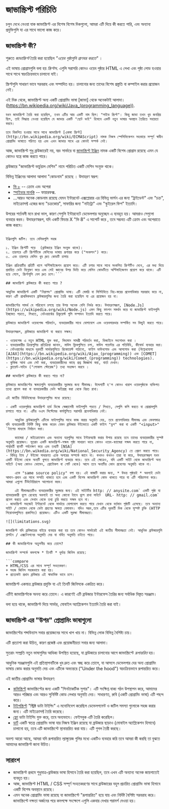 # জাভাস্ক্রিপ্ট পরিচিতি 

চলুন দেখে নেওয়া যাক জাভাস্ক্রিপ্ট এর বিশেষ বিশেষ দিকগুলো, আমরা এটি দিয়ে কী করতে পারি, এবং অন্যান্য প্রযুক্তিগুলি যা এর সাথে ভালো কাজ করে। 

## জাভাস্ক্রিপ্ট কী?

শুরুতে *জাভাস্ক্রিপ্ট* তৈরি করা হয়েছিল *"ওয়েব পৃষ্ঠাগুলি প্রাণবন্ত করতে"* ।  

এই ভাষায় প্রোগ্রামগুলি বলা হয় *স্ক্রিপ্টস*. এগুলি সরাসরি কোনও ওয়েব পৃষ্ঠার HTML এ লেখা এবং পৃষ্ঠা লোড হওয়ার সাথে সাথে স্বয়ংক্রিয়ভাবে চালানো যাই।

স্ক্রিপ্টগুলি সাধারণ ভাবে সরবরাহ এবং সম্পাদিত হয়। চালানোর জন্য তাদের বিশেষ প্রস্তুতি বা কম্পাইল করার প্রয়োজন নেই।

এই দিক থেকে, জাভাস্ক্রিপ্ট অন্য একটি প্রোগ্রামিং ভাষা [জাভা] থেকে অনেকটাই আলাদা।(https://bn.wikipedia.org/wiki/Java_(programming_language)).

```smart header="Why is it called <u>Java</u>Script?"
যখন জাভাস্ক্রিপ্ট তৈরি করা হয়েছিল, তখন এটির আর একটি নাম ছিল: "লাইভ স্ক্রিপ্ট"। কিন্তু জাভা তখন খুব জনপ্রিয় ছিল, তাই সিদ্ধান্ত নেওয়া হয়েছিল যে জাভার একটি "ছোট ভাই" হিসাবে একটি নতুন ভাষার অবস্থান তৈরিতে সহায়তা করবে।

তবে বিকশিত হওয়ার সাথে সাথে জাভাস্ক্রিপ্ট [একমা স্ক্রিপ্ট](http://bn.wikipedia.org/wiki/ECMAScript) নামক নিজস্ব স্পেসিফিকেশন সহকারে সম্পূর্ণ স্বাধীন প্রোগ্রামিং ভাষাতে পরিণত হয় এবং এখন জাভার সাথে এর কোনই সম্পর্ক নেই।
```

আজ, জাভাস্ক্রিপ্ট শুধু ব্রাউজারেই নয়, বরং সার্ভারে বা [জাভাস্ক্রিপ্ট ইঞ্জিন](https://bn.wikipedia.org/wiki/JavaScript_engine) নামক একটি বিশেষ প্রোগ্রাম রয়েছে এমন যে কোনও যন্ত্রে কাজ করতে পারে।

ব্রাউজারে "জাভাস্ক্রিপ্ট ভার্চুয়াল মেশিন" নামে পরিচিত একটি মেশিন সংযুক্ত থাকে।

বিভিন্ন ইঞ্জিনের আলাদা আলাদা "কোডনাম" রয়েছে । উদাহরণ স্বরূপ:

- [ভি ৮](https://bn.wikipedia.org/wiki/V8_(JavaScript_engine)) -- ক্রোম এবং অপেরা
- [স্পাইডার মানকি](https://bn.wikipedia.org/wiki/SpiderMonkey) -- ফায়ারফক্স.
- ...আরও অনেক কোডনাম রয়েছে যেমন ইন্টারনেট এক্সপ্লোরার এর বিভিন্ন ভার্সন এর জন্য "ট্রাইডেন্ট" এবং "চক্র",  মাইক্রোসফ্ট এজের জন্য "চক্রকোর", সাফারির জন্য "নাইট্রো" এবং "স্কুইরেল ফিশ" ইত্যাদি।

উপরের শর্তাবলী মনে রাখা ভাল, কারণ সেগুলি ইন্টারনেটে ডেভেলপার অনুচ্ছেদ এ ব্যবহৃত হয়। আমরাও সেগুলো ব্যবহার করব। উদাহরণস্বরূপ, যদি একটি ফিচার X "ভি 8" এ সাপোর্ট করে , তবে সম্ভবত এটি ক্রোম এবং অপেরাতে কাজ করবে।

```smart header="How do engines work?"

ইঞ্জিনগুলি জটিল। তবে বেসিকগুলি সহজ

১. ইঞ্জিন স্ক্রিপ্টটি পড়ে  (ব্রাউজারে ইঞ্জিন সংযুক্ত থাকে)।
২. তারপরে এটি স্ক্রিপ্টটিকে মেশিনের ভাষায় রূপান্তর করে ("সংকলন") করে।
৩. এবং তারপরে মেশিন খুব দ্রুত কোডটি চালায় 

ইঞ্জিন প্রক্রিয়াটির প্রতিটি ধাপে অপ্টিমাইজেশন প্রয়োগ করে। এটি চলার সাথে সাথে সংকলিত স্ক্রিপ্টটিও দেখে, এর মধ্য দিয়ে প্রবাহিত ডেটা বিশ্লেষণ করে এবং সেই জ্ঞানের উপর ভিত্তি করে মেশিন কোডটিতে অপ্টিমাইজেশন প্রয়োগ করে থাকে। এটি হয়ে গেলে, স্ক্রিপ্টগুলি বেশ দ্রুত চলে।```

## জাভাস্ক্রিপ্ট ব্রাউজারে কী করতে পারে ?

আধুনিক জাভাস্ক্রিপ্ট একটি "নিরাপদ" প্রোগ্রামিং ভাষা। এটি মেমরি বা সিপিইউতে নিম্ন-স্তরের প্রবেশাধিকার সরবরাহ করে না, কারণ এটি প্রাথমিকভাবে ব্রাউজারগুলির জন্য তৈরি করা হয়েছিল যা এর প্রয়োজন হয় না।

জাভাস্ক্রিপ্টের সামর্থ যে পরিবেশে চলছে তার উপর অনেক বেশি নির্ভর করে। উদাহরণস্বরূপ, [Node.Js](https://wikipedia.org/wiki/Node.js) এমন কিছু ফাংশন সমর্থন করে যা জাভাস্ক্রিপ্ট ফাইলগুলি ইচ্ছামত পড়তে, লিখতে, নেটওয়ার্কের রিকুয়েস্ট গুলি সম্পাদন ইত্যাদি করতে পারে।

ব্রাউজারে জাভাস্ক্রিপ্ট ওয়েবপেজ পরিবর্তন, ব্যবহারকারীর সাথে যোগাযোগ এবং ওয়েবসারভার সম্পর্কিত সব কিছুই করতে পারে।

উদাহরণস্বরূপ, ব্রাউজারে জাভাস্ক্রিপ্ট যা করতে সক্ষম:

- ওয়েবপেজ এ নতুন HTML যুক্ত করা, বিদ্যমান সামগ্রী পরিবর্তন করা, ডিজাইনে সংশোধন করা ।
- ব্যবহারকারীর ক্রিয়াগুলির প্রতিক্রিয়া জানান, মাউস ক্লিকগুলিতে চলা, মাউস পয়েন্টার এর গতিবিধি, কীবোর্ড ব্যবহার করা।
- নেটওয়ার্কের মাধ্যমে দূরবর্তী সার্ভারগুলিতে রিকোয়েস্ট পাঠানো, ফাইল ডাউনলোড এবং আপলোড করা (উল্লেখযোগ্য [AJAX](https://bn.wikipedia.org/wiki/Ajax_(programming)) এবং [COMET](https://bn.wikipedia.org/wiki/Comet_(programming)) technologies).
- কুকিজ আনা এবং সেট করা, ব্যবহারকারীদের কাছে প্রশ্ন জিজ্ঞাসা করা, বার্তা দেখান।
- ক্লায়েন্ট-সাইড ("লোকাল স্টোরেজ") তথ্য সংরক্ষণ করবে ।

## জাভাস্ক্রিপ্ট ব্রাউজারে কী করতে পারে না?

ব্রাউজারে জাভাস্ক্রিপ্টের ক্ষমতাগুলি ব্যবহারকারীর সুরক্ষার জন্য সীমাবদ্ধ। উদ্দেশ্যটি হ'ল কোনও খারাপ ওয়েবপৃষ্ঠাকে ব্যক্তিগত তথ্যে প্রবেশ করা বা ব্যবহারকারীর ডেটা ক্ষতিগ্রস্থ করা থেকে বিরত রাখা।

এই জাতীয় বিধিনিষেধের উদাহরণগুলির মধ্যে রয়েছে:

- একটি ওয়েবপৃষ্ঠায় জাভাস্ক্রিপ্ট হার্ড ডিস্কে স্বেচ্ছাসেবী ফাইলগুলি পড়তে / লিখতে, সেগুলি কপি করতে বা প্রোগ্রামগুলি চালাতে পারে না। এটির ওএস সিস্টেমের কার্যগুলিতে সরাসরি প্রবেশাধিকার নেই।

    আধুনিক ব্রাউজারগুলি এটিকে ফাইলগুলির সাথে কাজ করার অনুমতি দেয়, তবে প্রবেশাধিকার সীমাবদ্ধ এবং কেবলমাত্র যদি ব্যবহারকারী নির্দিষ্ট কিছু কাজ করেন যেমন ব্রাউজার উইন্ডোতে একটি ফাইল "ড্রপ" করা বা একটি "<input>" `ট্যাগের মাধ্যমে নির্বাচন করা।

    ক্যামেরা / মাইক্রোফোন এবং অন্যান্য যন্ত্রগুলির সাথে ইন্টারঅ্যাক্ট করার উপায় রয়েছে তবে তাদের ব্যবহারকারীর সুস্পষ্ট অনুমতি প্রয়োজন। সুতরাং একটি জাভাস্ক্রিপ্ট-সক্ষম পৃষ্ঠা সাধারণ ভাবে কোনও ওয়েব-ক্যামেরা সক্ষম করতে পারে না, পার্শ্ববর্তী স্থানটি পর্যবেক্ষণ করে এবং তথ্যটি [NSA] (https://bn.wikedia.org/wiki/National_Security_Agency) তে প্রেরণ করতে পারে।
- বিভিন্ন ট্যাব / উইন্ডো সাধারণত একে অপরের সম্পর্কে জানে না। কখনও কখনও তারা যা করে, উদাহরণস্বরূপ যখন একটি উইন্ডো থেকে অন্যটি খুলতে জাভাস্ক্রিপ্ট ব্যবহার করে। তবে এই ক্ষেত্রেও, যদি একটি সাইট থেকে জাভাস্ক্রিপ্ট অন্য সাইটে (অন্য কোনও ডোমেন, প্রোটোকল বা পোর্ট থেকে) আসে তবে অন্যটির কোন প্রবেশের অনুমতি থাকে না।

    একে "same source policy" বলা হয়। এই কাজটি করার জন্য, * উভয় পৃষ্ঠারই * অবশ্যই ডেটা আদান-প্রদান এর সাথে সম্মতি থাকতে হবে এবং একটি বিশেষ জাভাস্ক্রিপ্ট কোড থাকতে পারে যা এটি পরিচালনা করে। আমরা এগুলো টিউটোরিয়ালে আলোচনা করব।

    এই সীমাবদ্ধতাটিও ব্যবহারকারীর সুরক্ষার জন্য। এই সাইটটির http: // anysite.com` একটি পৃষ্ঠা যা ব্যাবহারকারী খুলে রেখেছে অবশ্যই তা অন্য কোনো ট্যাবে খুলে রাখা সাইটে  URL- http: // gmail.com` প্রবেশ করতে এবং সেখান থেকে তথ্য চুরি করতে সক্ষম হবে না।
- জাভাস্ক্রিপ্ট সহজেই ইন্টারনেট থেকে সার্ভারে যোগাযোগ করতে পারে যেখান থেকে বর্তমান পৃষ্ঠাটি এসেছে। তবে অন্যান্য সাইট / ডোমেন থেকে ডেটা গ্রহণের ক্ষমতা বেমানান। যদিও সম্ভব,তবে এটির দূরবর্তী দিক থেকে সুস্পষ্ট চুক্তি (HTTP শিরোনামগুলিতে প্রকাশিত) প্রয়োজন। এটিও একটি সুরক্ষা সীমাবদ্ধতা।

![](limitations.svg)

জাভাস্ক্রিপ্ট যদি ব্রাউজারের বাইরে ব্যবহার করা হয় তবে কোনও সার্ভারেই এই জাতীয় সীমাবদ্ধতা নেই। আধুনিক ব্রাউজারগুলি প্লাগইন / এক্সটেনশনের অনুমতি দেয় যা বর্ধিত অনুমতি চাইতে পারে।

## কী জাভাস্ক্রিপ্টকে অতুলনীয় করে তোলে?

জাভাস্ক্রিপ্ট সম্পর্কে কমপক্ষে * তিনটি * দুর্দান্ত জিনিস রয়েছে:

```compare
+ HTML/CSS এর সাথে সম্পূর্ণ সংহতকরণ।
+ সহজ জিনিস সহজভাবে করা হয়।
+ প্রত্যেকটা প্রধান ব্রাউজার এই স্বাভাবিক ভাবে চলে।
```
জাভাস্ক্রিপ্ট একমাত্র ব্রাউজার প্রযুক্তি যা এই তিনটি জিনিসকে একত্রিত করে।

এটিই জাভাস্ক্রিপ্টকে অনন্য করে তোলে। এ কারণেই এটি ব্রাউজার ইন্টারফেস তৈরির জন্য সর্বাধিক বিস্তৃত সরঞ্জাম।

বলা হয়ে থাকে, জাভাস্ক্রিপ্ট দিয়ে সার্ভার, মোবাইল অ্যাপ্লিকেশন ইত্যাদি তৈরি করা যাই।  

## জাভাস্ক্রিপ্ট এর "উপর" প্রোগ্রামিং ভাষাগুলো 

জাভাস্ক্রিপ্টের শব্দবিন্যাস সবার প্রয়োজনের সাথে খাপ খায় না। বিভিন্ন লোক বিভিন্ন বৈশিষ্ট্য চায়।

এটি প্রত্যাশা করা উচিত, কারণ প্রজেক্ট এবং প্রয়োজনীয়তা সবার জন্য আলাদা।

সুতরাং সম্প্রতি নতুন ভাষাগুলির আধিক্য উপস্থিত হয়েছে, যা ব্রাউজারে চালানোর আগে জাভাস্ক্রিপ্টে *রূপান্তরিত* হয়।

আধুনিক সরঞ্জামগুলি এই প্রতিস্থাপনটিকে খুব দ্রুত এবং স্বচ্ছ করে তোলে, যা আসলে ডেভেলপার দের অন্য প্রোগ্রামিং ভাষায় কোড করার অনুমতি দেয় এবং এটিকে অভ্যন্তরে ("Under the hood") স্বয়ংক্রিয়ভাবে রূপান্তরিত করে।

এই জাতীয় প্রোগ্রামিং ভাষার উদাহরণ:

- [কফিস্ক্রিপ্ট](http://coffeescript.org/) জাভাস্ক্রিপ্টের জন্য একটি "সিনট্যাকটিক সুগার"। এটি সংক্ষিপ্ত বাক্য গঠন উপস্থাপন করে, আমাদের আরও পরিষ্কার এবং আরও সুনির্দিষ্ট কোড লেখার অনুমতি দেয়। সাধারণত, রুবি (একটি প্রোগ্রামিং ভাষা) এটি পছন্দ করে।
- [টাইপস্ক্রিপ্ট](http://www.typescriptlang.org/) "স্ট্রিক্ট ডাটা টাইপিং" এ মনোনিবেশ করেছিল ডেভেলপমেন্ট ও জটিল সমস্যা গুলোকে সহজ করার জন্য। এটি মাইক্রোসফ্ট তৈরি করেছে।
- [ফ্লো](http://flow.org/) ডাটা টাইপিং যুক্ত করে, তবে অন্যভাবে। ফেইসবুক এটি তৈরি করেছিল।
- [ডার্ট](https://www.dartlang.org/) একটি স্বতন্ত্র প্রোগ্রামিং ভাষা যার নিজস্ব ইঞ্জিন রয়েছে যা ব্রাউজার ছাড়াও (মোবাইল অ্যাপ্লিকেশন হিসাবে) চালানো হয়, তবে এটি জাভাস্ক্রিপ্টে স্থানান্তরিত করা যায়। এটি গুগল তৈরী করছে।  

অবশ্য আরো আছে, আমরা যদি রূপান্তরিত ল্যাঙ্গুয়েজ গুলির মধ্যে একটিও ব্যবহার করি তবে আমরা কী করছি তা বুঝতে আমাদের জাভাস্ক্রিপ্ট জানা উচিত।

## সারাংশ

- জাভাস্ক্রিপ্ট প্রথমে শুধুমাত্র-ব্রাউজার ভাষা হিসাবে তৈরি করা হয়েছিল, তবে এখন এটি অন্যান্য অনেক জায়গাতেই ব্যবহৃত হয়।
- আজ, জাভাস্ক্রিপ্ট HTML / CSS সম্পূর্ণ সংহতকরণের সাথে ব্রাউজারের বহুল প্রচারিত প্রোগ্রামিং ভাষা হিসাবে একটি বিশেষ অবস্থানে রয়েছে।
- এমন অনেক প্রোগ্রামিং ভাষা রয়েছে যা জাভাস্ক্রিপ্টে "রূপান্তরিত" হয়ে যায় এবং নির্দিষ্ট বৈশিষ্ট্য সরবরাহ করে। জাভাস্ক্রিপ্টে দক্ষতা অর্জনের পরে কমপক্ষে সংক্ষেপে এগুলি একবার দেখার পরামর্শ দেওয়া হয়।
